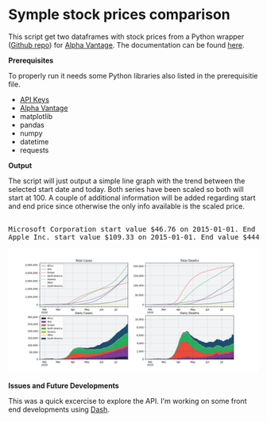 # Symple stock prices comparison

This script get two dataframes with stock prices from a Python wrapper (<a href="https://github.com/RomelTorres/alpha_vantage">Github repo</a>) for <a href="https://www.alphavantage.co/">Alpha Vantage</a>. The documentation can be found <a href="https://alpha-vantage.readthedocs.io/en/latest/">here</a>.

<b>Prerequisites</b>

To properly run it needs some Python libraries also listed in the prerequisitie file.

 <ul>
  <li><a href="https://www.alphavantage.co/support/#api-key">API Keys</a></li>
  <li><a href="https://github.com/RomelTorres/alpha_vantage">Alpha Vantage</a></li>
  <li>matplotlib</li>
  <li>pandas</li>
  <li>numpy</li>
  <li>datetime</li>
  <li>requests</li>
</ul> 

<b>Output</b>

The script will just output a simple line graph with the trend between the selected start date and today. Both series have been scaled so both will start at 100.
A couple of additional information will be added regarding start and end price since otherwise the only info available is the scaled price.
<PRE> 
Microsoft Corporation start value $46.76 on 2015-01-01. End value $212.48 on 2020-08-07.
Apple Inc. start value $109.33 on 2015-01-01. End value $444.45 on 2020-08-07.
</PRE> 
<img src="https://raw.githubusercontent.com/FilippoGalanti/covid19/master/Covid19_Continents.png" alt="Output Example">

<b>Issues and Future Developments</b>

This was a quick excercise to explore the API. I'm working on some front end developments using <a href="https://dash.plotly.com/">Dash</a>.

